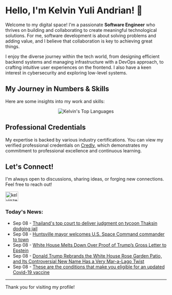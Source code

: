 # Hello, I'm Kelvin Yuli Andrian! 👋

Welcome to my digital space! I'm a passionate **Software Engineer** who thrives on building and collaborating to create meaningful technological solutions. For me, software development is about solving problems and adding value, and I believe that collaboration is key to achieving great things.

I enjoy the diverse journey within the tech world, from designing efficient backend systems and managing infrastructure with a DevOps approach, to crafting intuitive user experiences on the frontend. I also have a keen interest in cybersecurity and exploring low-level systems.

## My Journey in Numbers & Skills

Here are some insights into my work and skills:

<p align="center">
  <img src="https://github-readme-stats.vercel.app/api/top-langs/?username=kelvinzer0&layout=compact&theme=radical" alt="Kelvin's Top Languages" />
</p>

## Professional Credentials

My expertise is backed by various industry certifications. You can view my verified professional credentials on [Credly](https://www.credly.com/users/kelvin-yuli-andrian/badges), which demonstrates my commitment to professional excellence and continuous learning.

## Let's Connect!

I'm always open to discussions, sharing ideas, or forging new connections. Feel free to reach out!

<p align="left">
    <a href="https://linkedin.com/in/kelvinzero" target="blank"><img align="center" src="https://cdn.jsdelivr.net/npm/simple-icons@3.0.1/icons/linkedin.svg" alt="kelvinzero" height="30" width="40" /></a>
</p>

### Today's News:

<!-- feed start -->
- Sep 08 - [Thailand's top court to deliver judgment on tycoon Thaksin dodging jail](https://www.yahoo.com/news/articles/thailands-top-court-deliver-judgment-230359556.html)
- Sep 08 - [Huntsville mayor welcomes U.S. Space Command commander to town](https://www.yahoo.com/news/articles/huntsville-mayor-welcomes-u-space-220216236.html)
- Sep 08 - [White House Melts Down Over Proof of Trump’s Gross Letter to Epstein](https://www.yahoo.com/news/articles/white-house-melts-down-over-214440381.html)
- Sep 08 - [Donald Trump Rebrands the White House Rose Garden Patio, and Its Controversial New Name Has a Very Mar-a-Lago Twist](https://www.yahoo.com/news/articles/donald-trump-rebrands-white-house-205830450.html)
- Sep 08 - [These are the conditions that make you eligible for an updated Covid-19 vaccine](https://www.yahoo.com/news/articles/conditions-eligible-updated-covid-19-120006123.html)
<!-- feed end -->

---

Thank you for visiting my profile!
